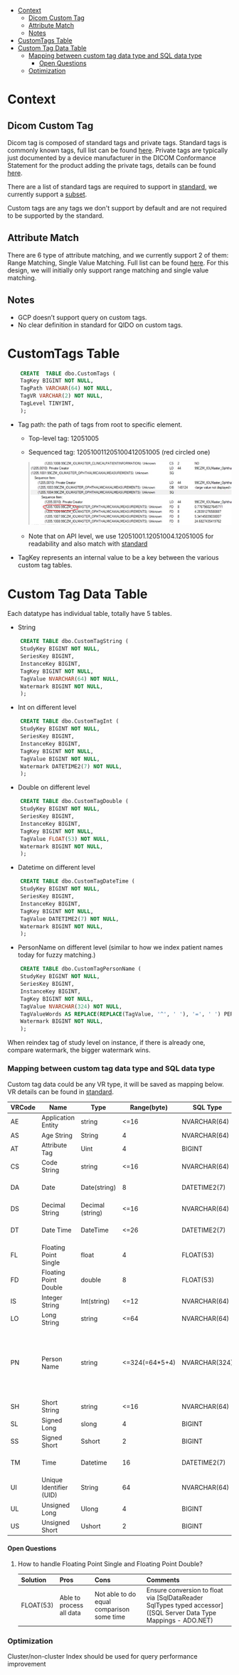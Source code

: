 - [Context](#context)
  - [Dicom Custom Tag](#dicom-custom-tag)
  - [Attribute Match](#attribute-match)
  - [Notes](#notes)
- [CustomTags Table](#customtags-table)
- [Custom Tag Data Table](#custom-tag-data-table)
    - [Mapping between custom tag data type and SQL data type](#mapping-between-custom-tag-data-type-and-sql-data-type)
      - [Open Questions](#open-questions)
    - [Optimization](#optimization)

# Context


## Dicom Custom Tag

Dicom tag is composed of standard tags and private tags. Standard tags is commonly known tags, full list can be found [here](http://dicom.nema.org/medical/dicom/current/output/chtml/part06/chapter_6.html). Private tags are typically just documented by a device manufacturer in the DICOM Conformance Statement for the product adding the private tags, details can be found [here](http://dicom.nema.org/dicom/2013/output/chtml/part05/sect_7.8.html).

There are a list of standard tags are required to support in [standard](http://dicom.nema.org/medical/dicom/current/output/chtml/part18/sect_10.6.html#table_10.6.1-4), we currently support a [subset](https://github.com/microsoft/dicom-server/blob/master/docs/resources/conformance-statement.md#search-qido-rs).

Custom tags are any tags we don't support by default and are not required to be supported by the standard.

## Attribute Match
There are 6 type of attribute matching, and we currently support 2 of them: Range Matching, Single Value Matching. Full list can be found [here](http://dicom.nema.org/medical/dicom/current/output/chtml/part04/sect_C.2.2.2.html). For this design, we will initially only support range matching and single value matching.


## Notes
* GCP doesn’t support query on custom tags.
* No clear definition in standard for QIDO on custom tags.

# CustomTags Table

```sql
    CREATE  TABLE dbo.CustomTags (
    TagKey BIGINT NOT NULL,
    TagPath VARCHAR(64) NOT NULL,
    TagVR VARCHAR(2) NOT NULL,
    TagLevel TINYINT,
    );
```

- Tag path: the path of tags from root to specific element. 

  - Top-level tag: 12051005

  - Sequenced tag: 120510011205100412051005 (red circled one)

    ![tagpath](images/dicomweb-customtag-hierarchytag.jpg)

  - Note that on API level, we use 12051001.12051004.12051005 for readability and also match with [standard](http://dicom.nema.org/medical/dicom/current/output/chtml/part18/sect_10.6.html#table_10.6.1-4)

- TagKey represents an internal value to be a key between the various custom tag tables.
  

# Custom Tag Data Table



Each datatype has individual table, totally have 5 tables.

 * String
```sql
    CREATE TABLE dbo.CustomTagString (    
    StudyKey BIGINT NOT NULL,    
    SeriesKey BIGINT,    
    InstanceKey BIGINT,    
    TagKey BIGINT NOT NULL,    
    TagValue NVARCHAR(64) NOT NULL,
    Watermark BIGINT NOT NULL,
    );
```
 * Int on different level
```sql
    CREATE TABLE dbo.CustomTagInt (    
    StudyKey BIGINT NOT NULL,    
    SeriesKey BIGINT,    
    InstanceKey BIGINT,    
    TagKey BIGINT NOT NULL,    
    TagValue BIGINT NOT NULL,  
    Watermark DATETIME2(7) NOT NULL,  
    );
```
* Double on different level
```sql
    CREATE TABLE dbo.CustomTagDouble (
    StudyKey BIGINT NOT NULL,    
    SeriesKey BIGINT,    
    InstanceKey BIGINT,    
    TagKey BIGINT NOT NULL,    
    TagValue FLOAT(53) NOT NULL, 
    Watermark BIGINT NOT NULL,   
    );
```
* Datetime on different level
```sql
    CREATE TABLE dbo.CustomTagDateTime (    
    StudyKey BIGINT NOT NULL,    
    SeriesKey BIGINT,    
    InstanceKey BIGINT,    
    TagKey BIGINT NOT NULL,    
    TagValue DATETIME2(7) NOT NULL, 
    Watermark BIGINT NOT NULL,   
    );
```

- PersonName on different level (similar to how we index patient names today for fuzzy matching.)

```sql
    CREATE TABLE dbo.CustomTagPersonName (    
    StudyKey BIGINT NOT NULL,    
    SeriesKey BIGINT,    
    InstanceKey BIGINT,    
    TagKey BIGINT NOT NULL,    
    TagValue NVARCHAR(324) NOT NULL, 
    TagValueWords AS REPLACE(REPLACE(TagValue, '^', ' '), '=', ' ') PERSISTED,
    Watermark BIGINT NOT NULL,   
    );
```
When reindex tag of study level on instance, if there is already one, compare watermark, the bigger watermark wins.

### Mapping between custom tag data type and SQL data type

Custom tag data could be any VR type, it will be saved as mapping below. VR details can be found in [standard](http://dicom.nema.org/dicom/2013/output/chtml/part05/sect_6.2.html#:~:text=%20%20%20%20VR%20Name%20%20,16%20bytes%20maximum%20%2012%20more%20rows%20).

| VRCode | Name                    | Type             | Range(byte)    | SQL Type      | Comments                                                     |
| ------ | ----------------------- | ---------------- | -------------- | ------------- | ------------------------------------------------------------ |
| AE     | Application Entity      | string           | <=16           | NVARCHAR(64)  |                                                              |
| AS     | Age String              | String           | 4              | NVARCHAR(64)  |                                                              |
| AT     | Attribute Tag           | Uint             | 4              | BIGINT        |                                                              |
| CS     | Code String             | string           | <=16           | NVARCHAR(64)  |                                                              |
| DA     | Date                    | Date(string)     | 8              | DATETIME2(7)  | Eligible for range match                                     |
| DS     | Decimal String          | Decimal (string) | <=16           | NVARCHAR(64)  |                                                              |
| DT     | Date Time               | DateTime         | <=26           | DATETIME2(7)  | Eligible for range match.                                    |
| FL     | Floating Point Single   | float            | 4              | FLOAT(53)     |                                                              |
| FD     | Floating Point Double   | double           | 8              | FLOAT(53)     |                                                              |
| IS     | Integer String          | Int(string)      | <=12           | NVARCHAR(64)  |                                                              |
| LO     | Long String             | string           | <=64           | NVARCHAR(64)  |                                                              |
| PN     | Person Name             | string           | <=324(=64*5+4) | NVARCHAR(324) | Support fuzzy matching, matching is case in-sensitive and accent in-sensitive. |
| SH     | Short String            | string           | <=16           | NVARCHAR(64)  |                                                              |
| SL     | Signed Long             | slong            | 4              | BIGINT        |                                                              |
| SS     | Signed Short            | Sshort           | 2              | BIGINT        |                                                              |
| TM     | Time                    | Datetime         | 16             | DATETIME2(7)  | Eligible for range match                                     |
| UI     | Unique Identifier (UID) | String           | 64             | NVARCHAR(64)  |                                                              |
| UL     | Unsigned Long           | Ulong            | 4              | BIGINT        |                                                              |
| US     | Unsigned Short          | Ushort           | 2              | BIGINT        |                                                              |

#### Open Questions

1. How to handle Floating Point Single and Floating Point Double?

   | Solution  | Pros                     | Cons                                      | Comments                                                     |
   | --------- | ------------------------ | ----------------------------------------- | ------------------------------------------------------------ |
   | FLOAT(53) | Able to process all data | Not able to do equal comparison some time | Ensure conversion to float via [SqlDataReader SqlTypes typed accessor]([SQL Server Data Type Mappings - ADO.NET) |



### Optimization
Cluster/non-cluster Index should be used for query performance improvement

